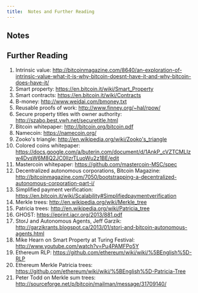 ```yaml
---
title:  Notes and Further Reading
---
```


## Notes

[^1]: A sophisticated reader may notice that in fact a Bitcoin address is the hash of the elliptic curve public key, and not the public key itself. However, it is in fact perfectly legitimate cryptographic terminology to refer to the pubkey hash as a public key itself. This is because Bitcoin's cryptography can be considered to be a custom digital signature algorithm, where the public key consists of the hash of the ECC pubkey, the signature consists of the ECC pubkey concatenated with the ECC signature, and the verification algorithm involves checking the ECC pubkey in the signature against the ECC pubkey hash provided as a public key and then verifying the ECC signature against the ECC pubkey.

[^2]: Technically, the median of the 11 previous blocks.

[^3]: The Ethereum protocol should be as simple as practical, but it may be necessary to have quite a high level of complexity, for instance to scale, to internalize costs of storage, bandwidth and I/O, for security, privacy, transparency, etc. Where complexity is necessary, documentation should be as clear, concise and up-to-date as possible, so that someone completely unschooled in Ethereum can learn it and become an expert.

[^4]: See the [Yellow Paper](https://ethereum.github.io/yellowpaper/paper.pdf) for the Ethereum Virtual Machine, while also there are many topics in the [Ethereum wiki](https://github.com/ethereum/wiki/wiki), such as implementations and networking protocols. Then for research and possible future implementation there is [ethresear.ch](https://ethresear.ch). Also there is a [phase 1 sharding roadmap](https://ethresear.ch/t/sharding-phase-1-spec/1407/67?) which includes intended changes for Ethereum 2.0, to roll out over the next few years, starting from 2018.

[^5]: Another way of expressing this is abstraction. The [latest roadmap](https://ethresear.ch/t/sharding-phase-1-spec/1407/67) is planning to abstract execution, allowing execution engines to not necessarily have to follow one canonical specification, but for instance it could be tailored for a specific application, as well as a shard. (This heterogeneity of execution engines is not explicitly stated in the roadmap. There is also heterogeneous sharding, which Vlad Zamfir conceptualized.)

[^6]: Internally, 2 and "CHARLIE" are both numbers, with the latter being in big-endian base 256 representation. Numbers can be at least 0 and at most 2<sup>256</sup>-1.



## Further Reading

1. Intrinsic value: http://bitcoinmagazine.com/8640/an-exploration-of-intrinsic-value-what-it-is-why-bitcoin-doesnt-have-it-and-why-bitcoin-does-have-it/
2. Smart property: https://en.bitcoin.it/wiki/Smart_Property
3. Smart contracts: https://en.bitcoin.it/wiki/Contracts
4. B-money: http://www.weidai.com/bmoney.txt
5. Reusable proofs of work: http://www.finney.org/~hal/rpow/
6. Secure property titles with owner authority: http://szabo.best.vwh.net/securetitle.html
7. Bitcoin whitepaper: http://bitcoin.org/bitcoin.pdf
8. Namecoin: https://namecoin.org/
9. Zooko's triangle: http://en.wikipedia.org/wiki/Zooko's_triangle
10. Colored coins whitepaper: https://docs.google.com/a/buterin.com/document/d/1AnkP_cVZTCMLIzw4DvsW6M8Q2JC0lIzrTLuoWu2z1BE/edit
11. Mastercoin whitepaper: https://github.com/mastercoin-MSC/spec
12. Decentralized autonomous corporations, Bitcoin Magazine: http://bitcoinmagazine.com/7050/bootstrapping-a-decentralized-autonomous-corporation-part-i/
13. Simplified payment verification: https://en.bitcoin.it/wiki/Scalability#Simplifiedpaymentverification
14. Merkle trees: http://en.wikipedia.org/wiki/Merkle_tree
15. Patricia trees: http://en.wikipedia.org/wiki/Patricia_tree
16. GHOST: https://eprint.iacr.org/2013/881.pdf
17. StorJ and Autonomous Agents, Jeff Garzik: http://garzikrants.blogspot.ca/2013/01/storj-and-bitcoin-autonomous-agents.html
18. Mike Hearn on Smart Property at Turing Festival: http://www.youtube.com/watch?v=Pu4PAMFPo5Y
19. Ethereum RLP: https://github.com/ethereum/wiki/wiki/%5BEnglish%5D-RLP
20. Ethereum Merkle Patricia trees: https://github.com/ethereum/wiki/wiki/%5BEnglish%5D-Patricia-Tree
21. Peter Todd on Merkle sum trees: http://sourceforge.net/p/bitcoin/mailman/message/31709140/
